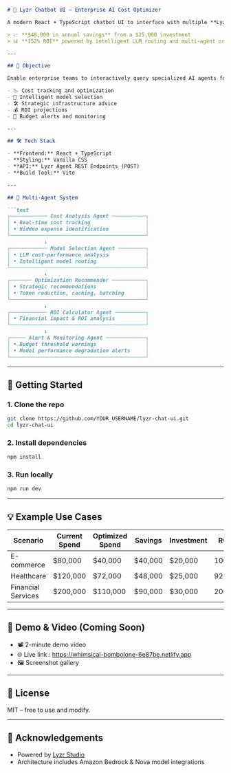 ````md
# 💬 Lyzr Chatbot UI – Enterprise AI Cost Optimizer

A modern React + TypeScript chatbot UI to interface with multiple **Lyzr AI agents**. Designed to demonstrate and operate a **multi-agent cost optimization architecture** that helps reduce AI infrastructure costs by 30–50%.

> 📈 **$48,000 in annual savings** from a $25,000 investment  
> 📊 **152% ROI** powered by intelligent LLM routing and multi-agent orchestration

---

## 🎯 Objective

Enable enterprise teams to interactively query specialized AI agents for:

- 📉 Cost tracking and optimization
- 🧠 Intelligent model selection
- 🛠️ Strategic infrastructure advice
- 💰 ROI projections
- 🚨 Budget alerts and monitoring

---

## 🛠️ Tech Stack

- **Frontend:** React + TypeScript
- **Styling:** Vanilla CSS
- **API:** Lyzr Agent REST Endpoints (POST)
- **Build Tool:** Vite

---

## 🧠 Multi-Agent System

```text
┌──────────── Cost Analysis Agent ───────────┐
│ • Real-time cost tracking                  │
│ • Hidden expense identification            │
└────────────────────────────────────────────┘
            ↓
┌──────────── Model Selection Agent ─────────┐
│ • LLM cost-performance analysis            │
│ • Intelligent model routing                │
└────────────────────────────────────────────┘
            ↓
┌─────── Optimization Recommender ───────────┐
│ • Strategic recommendations                │
│ • Token reduction, caching, batching       │
└────────────────────────────────────────────┘
            ↓
┌──────────── ROI Calculator Agent ──────────┐
│ • Financial impact & ROI analysis          │
└────────────────────────────────────────────┘
            ↓
┌───── Alert & Monitoring Agent ─────────────┐
│ • Budget threshold warnings                │
│ • Model performance degradation alerts     │
└────────────────────────────────────────────┘
````

---

## 🚀 Getting Started

### 1. Clone the repo

```bash
git clone https://github.com/YOUR_USERNAME/lyzr-chat-ui.git
cd lyzr-chat-ui
```

### 2. Install dependencies

```bash
npm install
```

### 3. Run locally

```bash
npm run dev
```

---

## 💡 Example Use Cases

| Scenario           | Current Spend | Optimized Spend | Savings  | Investment | ROI  |
| ------------------ | ------------- | --------------- | -------- | ---------- | ---- |
| E-commerce         | \$80,000      | \$40,000        | \$40,000 | \$20,000   | 100% |
| Healthcare         | \$120,000     | \$72,000        | \$48,000 | \$25,000   | 92%  |
| Financial Services | \$200,000     | \$110,000       | \$90,000 | \$30,000   | 200% |

---

## 🧪 Demo & Video (Coming Soon)

* 📽️ 2-minute demo video
* 🌐 Live link : https://whimsical-bombolone-6e87be.netlify.app
* 🖼️ Screenshot gallery

---

## 📜 License

MIT – free to use and modify.

---

## 🙌 Acknowledgements

* Powered by [Lyzr Studio](https://lyzr.ai)
* Architecture includes Amazon Bedrock & Nova model integrations

```
